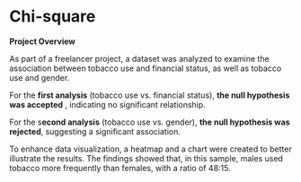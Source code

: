 # Chi-square
**Project Overview**

As part of a freelancer project, a dataset was analyzed to examine the association between tobacco use and financial status, as well as tobacco use and gender.

For the **first analysis** (tobacco use vs. financial status), **the null hypothesis was accepted** , indicating no significant relationship.

For the s**econd analysis** (tobacco use vs. gender), **the null hypothesis was rejected**, suggesting a significant association.

To enhance data visualization, a heatmap and a chart were created to better illustrate the results. The findings showed that, in this sample, males used tobacco more frequently than females, with a ratio of 48:15.
